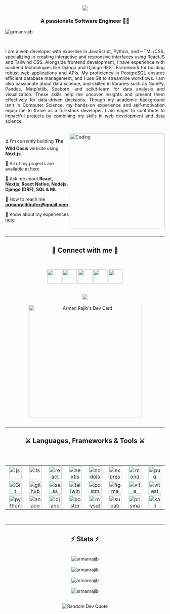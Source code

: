 <h1 align="center">
    <img src="https://readme-typing-svg.herokuapp.com/?font=Righteous&size=35&center=true&vCenter=true&width=500&height=70&duration=4000&lines=Hello,+World!+👋;+I'm+Arman+Hossain+Rajib!;" />
</h1>

<h3 align="center">A passionate Software Engineer 👨‍💻</h3>

<p align="left"> <img src="https://komarev.com/ghpvc/?username=armanrajib&label=Profile%20views&color=0e75b6&style=flat" alt="armanrajib" /> </p>

<br/>

<p align="justify">I am a web developer with expertise in JavaScript, Python, and HTML/CSS, specializing in creating interactive and responsive interfaces using ReactJS and Tailwind CSS. Alongside frontend development, I have experience with backend technologies like Django and Django REST Framework for building robust web applications and APIs. My proficiency in PostgreSQL ensures efficient database management, and I use Git to streamline workflows. I am also passionate about data science, and skilled in libraries such as NumPy, Pandas, Matplotlib, Seaborn, and scikit-learn for data analysis and visualization. These skills help me uncover insights and present them effectively for data-driven decisions. Though my academic background isn't in Computer Science, my hands-on experience and self-motivation equip me to thrive as a full-stack developer. I am eager to contribute to impactful projects by combining my skills in web development and data science.</p></br>

<img align="right" alt="Coding" width="300" src="https://mir-s3-cdn-cf.behance.net/project_modules/hd/06f21a161921919.63cd7887d0a70.gif">

⏳ I’m currently building **The Wild Oasis** website using **Next.js**

🚩 All of my projects are available at [here](https://sites.google.com/view/arman-hossain-rajib/projects/)

💬 Ask me about **React, Nextjs, React Native, Nodejs, Django (DRF), SQL & ML**

📧 How to reach me **armanrajibbutex@gmail.com**

📃 Know about my experiences [here](https://drive.google.com/file/d/138e1Yf3UEAOy8ipYPqPWhfNXrun8JoBm/view?usp=sharing)

</br>

<hr/>

<h2 align="center">📱 Connect with me 📱</h2>
<br/>
<p align="center">
<a href="https://facebook.com/ArmanHossainRajib/" target="blank"><img src="https://go-skill-icons.vercel.app/api/icons?i=facebook" height=45 withd=45 /></a>
<a href="https://linkedin.com/in/armanrajib" target="blank"><img src="https://go-skill-icons.vercel.app/api/icons?i=linkedin" height=45 withd=45 /></a>
<a href="https://twitter.com/armanXrajib" target="blank"><img src="https://go-skill-icons.vercel.app/api/icons?i=twitter" height=45 withd=45 /></a>
<a href="https://leetcode.com/u/armanrajib/" target="blank"><img src="https://go-skill-icons.vercel.app/api/icons?i=leetcode" height=45 withd=45 /></a>
<a href="https://github.com/armanrajib" target="blank"><img src="https://go-skill-icons.vercel.app/api/icons?i=github" height=45 withd=45 /></a>
</p>

<br/>

<div align="center">
<a href="https://leetcode.com/u/armanrajib/" target="blank"><img src="https://leetcard.jacoblin.cool/armanrajib?theme=radical&ext=heatmap"/></a>
</div>

<br/>

<div align="center">
<a href="https://app.daily.dev/armanrajib"><img src="https://api.daily.dev/devcards/v2/9CoTPUIDqeiCALZxi80Us.png?type=default&r=mvi" width="356" alt="Arman Rajib's Dev Card"/></a>
</div>
<br/>
 
<hr/>

<h2 align="center">⚔ Languages, Frameworks & Tools ⚔</h2>
<br/>

<table>
<div style="display: flex; align-items: flex-start; align: center">
<table align="center">
  <tr>
    <td align="center" width="96">
        <img src="https://skillicons.dev/icons?i=js" width="40" height="40" alt="js" />
    </td>
    <td align="center" width="96">
        <img src="https://skillicons.dev/icons?i=ts" width="40" height="40" alt="ts" />
    </td>
    <td align="center" width="96">
        <img src="https://skillicons.dev/icons?i=react" width="40" height="40" alt="react" />
    </td>
      <td align="center" width="96">
        <img src="https://skillicons.dev/icons?i=next" width="40" height="40" alt="nextjs" />
    </td>
    <td align="center" width="96">
        <img src="https://skillicons.dev/icons?i=nodejs" width="40" height="40" alt="nodejs" />
    </td>
    <td align="center" width="96">
        <img src="https://skillicons.dev/icons?i=express" width="40" height="40" alt="express" />
    </td>
    <td align="center" width="96">
        <img src="https://skillicons.dev/icons?i=mongo" width="40" height="40" alt="mongodb" />
    </td>
      <td align="center" width="96">
        <img src="https://skillicons.dev/icons?i=pug" width="40" height="40" alt="pug" />
    </td>
  </tr>
  <tr>    
<td align="center" width="96"> 
        <img src="https://user-images.githubusercontent.com/25181517/192108372-f71d70ac-7ae6-4c0d-8395-51d8870c2ef0.png" width="40" height="40" alt="Git" />
    </td>
     <td align="center" width="96">
        <img src="https://skillicons.dev/icons?i=github" width="40" height="40" alt="github" />
    </td>
<td align="center"  width="96">
        <img src="https://skillicons.dev/icons?i=sass" width="40" height="40" alt="sass" />
    </td>
<td align="center" width="96">
        <img src="https://skillicons.dev/icons?i=tailwind" width="40" height="40" alt="tailwind" />
    </td>
   <td align="center" width="96">
        <img src="https://skillicons.dev/icons?i=postman" width="40" height="40" alt="postman" />
    </td>
    <td align="center"  width="96">
        <img src="https://skillicons.dev/icons?i=figma" width="40" height="40" alt="figma" />
    </td>
      <td align="center"  width="96">
        <img src="https://skillicons.dev/icons?i=vite" width="40" height="40" alt="vite" />
    </td>
    <td align="center"  width="96">
        <img src="https://skillicons.dev/icons?i=vitest" width="40" height="40" alt="vitest" />
    </td>
  </tr>
 <tr>     
<td align="center" width="96">
        <img src="https://skillicons.dev/icons?i=python" width="40" height="40" alt="python" />
    </td>
<td align="center" width="96">
        <img src="https://skillicons.dev/icons?i=anaconda" width="40" height="40" alt="anaconda" />
    </td>
<td align="center" width="96">
        <img src="https://skillicons.dev/icons?i=django" width="40" height="40" alt="django" />
    </td>
<td align="center" width="96">
        <img src="https://skillicons.dev/icons?i=postgres" width="40" height="40" alt="postgres" />
    </td>
<td align="center" width="96">
        <img src="https://skillicons.dev/icons?i=mysql" width="40" height="40" alt="mysql" />
    </td>
<td align="center" width="96">
        <img src="https://skillicons.dev/icons?i=supabase" width="40" height="40" alt="supabase" />
    </td>
<td align="center" width="96">
        <img src="https://skillicons.dev/icons?i=prisma" width="40" height="40" alt="prisma" />
    </td>
<td align="center" width="96">
        <img src="https://skillicons.dev/icons?i=kali" width="40" height="40" alt="kali" />
    </td>
 </tr>
</table>
</table>

<br/>

<hr/>

<h2 align="center">⚡ Stats ⚡</h2>
<br/>

<div align=center>
  <img align="center" src="https://github-readme-streak-stats.herokuapp.com/?user=armanrajib&&theme=radical" alt="armanrajib" />
<br/> <br/>
   <img src="https://github-readme-activity-graph.vercel.app/graph?username=armanrajib&bg_color=141321&color=f8d847&line=a9fef7&point=87cbc5&area_color=a9fef7&title_color=fe428e&area=true" alt="armanrajib" />
<br>
<br>
    
  <img align="center" src="https://github-readme-stats.vercel.app/api?username=armanrajib&show_icons=true&locale=en&&theme=radical" alt="armanrajib" />
  <br/><br/>
 <img align="center" src="https://github-readme-stats.vercel.app/api/top-langs?username=armanrajib&show_icons=true&locale=en&layout=compact&&theme=radical" alt="armanrajib" />
</div>
<br/>
<p align="center">
  <img src="https://quotes-github-readme.vercel.app/api?type=horizontal&theme=radical" alt="Random Dev Quote" />
</p>


